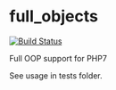 # full_objects

[![Build Status](https://travis-ci.org/iFrankYang/FullObjects.svg?branch=master)](https://travis-ci.org/iFrankYang/FullObjects)


Full OOP support for PHP7

See usage in tests folder.
